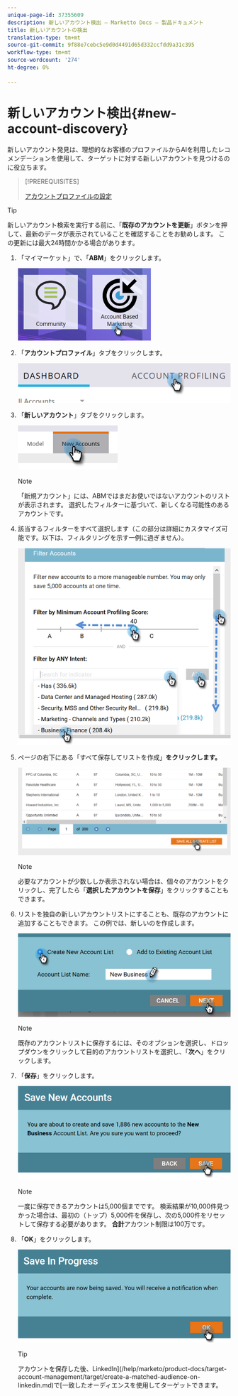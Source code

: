 ```yaml
---
unique-page-id: 37355609
description: 新しいアカウント検出 — Marketto Docs — 製品ドキュメント
title: 新しいアカウントの検出
translation-type: tm+mt
source-git-commit: 9f88e7cebc5e9d0d4491d65d332ccfdd9a31c395
workflow-type: tm+mt
source-wordcount: '274'
ht-degree: 0%

---
```



# 新しいアカウント検出{#new-account-discovery}

新しいアカウント発見は、理想的なお客様のプロファイルからAIを利用したレコメンデーションを使用して、ターゲットに対する新しいアカウントを見つけるのに役立ちます。

>[!PREREQUISITES]
>
>[アカウントプロファイルの設定](/help/marketo/product-docs/target-account-management/account-profiling/setting-up-account-profiling.md)

>[!TIP]
>
>新しいアカウント検索を実行する前に、「**既存のアカウントを更新**」ボタンを押して、最新のデータが表示されていることを確認することをお勧めします。 この更新には最大24時間かかる場合があります。

1. 「マイマーケット」で、「**ABM**」をクリックします。

   ![](assets/one-1.png)

1. 「**アカウントプロファイル**」タブをクリックします。

   ![](assets/two-2.png)

1. 「**新しいアカウント**」タブをクリックします。

   ![](assets/three-1.png)

   >[!NOTE]
   >
   >「新規アカウント」には、ABMではまだお使いではないアカウントのリストが表示されます。 選択したフィルターに基づいて、新しくなる可能性のあるアカウントです。

1. 該当するフィルターをすべて選択します（この部分は詳細にカスタマイズ可能です。以下は、フィルタリングを示す一例に過ぎません）。

   ![](assets/four-1.png)

1. ページの右下にある「すべて保存してリストを作成」**をクリックします。**

   ![](assets/five-1.png)

   >[!NOTE]
   >
   >必要なアカウントが少数ししか表示されない場合は、個々のアカウントをクリックし、完了したら「**選択したアカウントを保存**」をクリックすることもできます。

1. リストを独自の新しいアカウントリストにすることも、既存のアカウントに追加することもできます。 この例では、新しいのを作成します。

   ![](assets/six-1.png)

   >[!NOTE]
   >
   >既存のアカウントリストに保存するには、そのオプションを選択し、ドロップダウンをクリックして目的のアカウントリストを選択し、「**次へ**」をクリックします。

1. 「**保存**」をクリックします。

   ![](assets/seven-1.png)

   >[!NOTE]
   >
   >一度に保存できるアカウントは5,000個までです。 検索結果が10,000件見つかった場合は、最初の（トップ）5,000件を保存し、次の5,000件をリセットして保存する必要があります。 **合計**&#x200B;アカウント制限は100万です。

1. 「**OK**」をクリックします。

   ![](assets/eight.png)

   >[!TIP]
   >
   >アカウントを保存した後、LinkedIn](/help/marketo/product-docs/target-account-management/target/create-a-matched-audience-on-linkedin.md)で[一致したオーディエンスを使用してターゲットできます。
